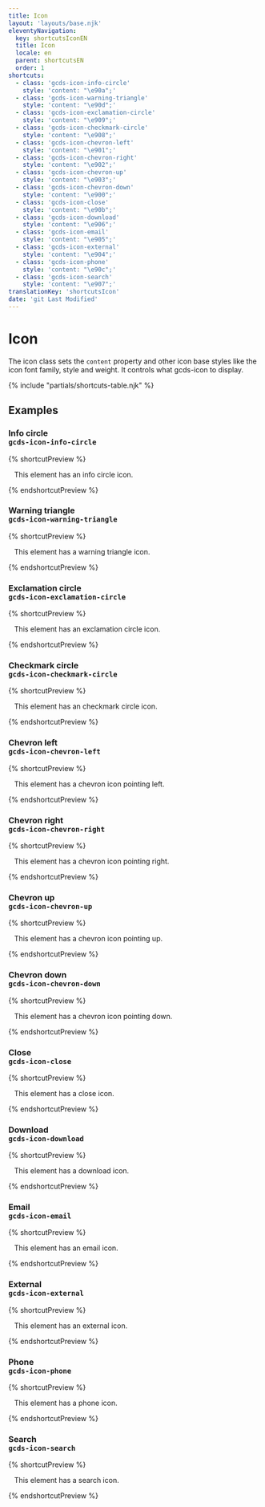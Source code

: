 ```yaml
---
title: Icon
layout: 'layouts/base.njk'
eleventyNavigation:
  key: shortcutsIconEN
  title: Icon
  locale: en
  parent: shortcutsEN
  order: 1
shortcuts:
  - class: 'gcds-icon-info-circle'
    style: 'content: "\e90a";'
  - class: 'gcds-icon-warning-triangle'
    style: 'content: "\e90d";'
  - class: 'gcds-icon-exclamation-circle'
    style: 'content: "\e909";'
  - class: 'gcds-icon-checkmark-circle'
    style: 'content: "\e908";'
  - class: 'gcds-icon-chevron-left'
    style: 'content: "\e901";'
  - class: 'gcds-icon-chevron-right'
    style: 'content: "\e902";'
  - class: 'gcds-icon-chevron-up'
    style: 'content: "\e903";'
  - class: 'gcds-icon-chevron-down'
    style: 'content: "\e900";'
  - class: 'gcds-icon-close'
    style: 'content: "\e90b";'
  - class: 'gcds-icon-download'
    style: 'content: "\e906";'
  - class: 'gcds-icon-email'
    style: 'content: "\e905";'
  - class: 'gcds-icon-external'
    style: 'content: "\e904";'
  - class: 'gcds-icon-phone'
    style: 'content: "\e90c";'
  - class: 'gcds-icon-search'
    style: 'content: "\e907";'
translationKey: 'shortcutsIcon'
date: 'git Last Modified'
---
```


# Icon

The icon class sets the `content` property and other icon base styles like the icon font family, style and weight. It controls what <gcds-link href="{{ links.icon }}">gcds-icon</gcds-link> to display.

{% include "partials/shortcuts-table.njk" %}

## Examples

### Info circle<br/>`gcds-icon-info-circle`

{% shortcutPreview %}

<p>
  <span class="gcds-icon-info-circle"></span> This element has an info circle icon.
</p>
{% endshortcutPreview %}

### Warning triangle<br/>`gcds-icon-warning-triangle`

{% shortcutPreview %}

<p>
  <span class="gcds-icon-warning-triangle"></span> This element has a warning triangle icon.
</p>
{% endshortcutPreview %}

### Exclamation circle<br/>`gcds-icon-exclamation-circle`

{% shortcutPreview %}

<p>
  <span class="gcds-icon-exclamation-circle"></span> This element has an exclamation circle icon.
</p>
{% endshortcutPreview %}

### Checkmark circle<br/>`gcds-icon-checkmark-circle`

{% shortcutPreview %}

<p>
  <span class="gcds-icon-checkmark-circle"></span> This element has an checkmark circle icon.
</p>
{% endshortcutPreview %}

### Chevron left<br/>`gcds-icon-chevron-left`

{% shortcutPreview %}

<p>
  <span class="gcds-icon-chevron-left"></span> This element has a chevron icon pointing left.
</p>
{% endshortcutPreview %}

### Chevron right<br/>`gcds-icon-chevron-right`

{% shortcutPreview %}

<p>
  <span class="gcds-icon-chevron-right"></span> This element has a chevron icon pointing right.
</p>
{% endshortcutPreview %}

### Chevron up<br/>`gcds-icon-chevron-up`

{% shortcutPreview %}

<p>
  <span class="gcds-icon-chevron-up"></span> This element has a chevron icon pointing up.
</p>
{% endshortcutPreview %}

### Chevron down<br/>`gcds-icon-chevron-down`

{% shortcutPreview %}

<p>
  <span class="gcds-icon-chevron-down"></span> This element has a chevron icon pointing down.
</p>
{% endshortcutPreview %}

### Close <br/>`gcds-icon-close`

{% shortcutPreview %}

<p>
  <span class="gcds-icon-close"></span> This element has a close icon.
</p>
{% endshortcutPreview %}

### Download <br/>`gcds-icon-download`

{% shortcutPreview %}

<p>
  <span class="gcds-icon-download"></span> This element has a download icon.
</p>
{% endshortcutPreview %}

### Email <br/>`gcds-icon-email`

{% shortcutPreview %}

<p>
  <span class="gcds-icon-email"></span> This element has an email icon.
</p>
{% endshortcutPreview %}

### External <br/>`gcds-icon-external`

{% shortcutPreview %}

<p>
  <span class="gcds-icon-external"></span> This element has an external icon.
</p>
{% endshortcutPreview %}

### Phone <br/>`gcds-icon-phone`

{% shortcutPreview %}

<p>
  <span class="gcds-icon-phone"></span> This element has a phone icon.
</p>
{% endshortcutPreview %}

### Search <br/>`gcds-icon-search`

{% shortcutPreview %}

<p>
  <span class="gcds-icon-search"></span> This element has a search icon.
</p>
{% endshortcutPreview %}
